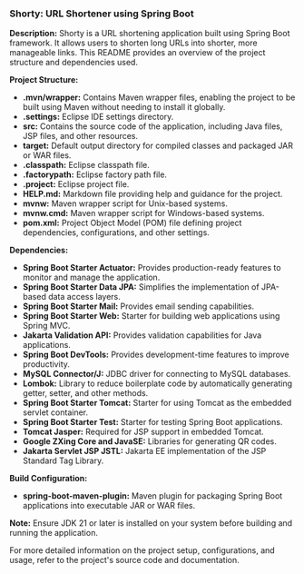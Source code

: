 ### Shorty: URL Shortener using Spring Boot

**Description:**
Shorty is a URL shortening application built using Spring Boot framework. It allows users to shorten long URLs into shorter, more manageable links. This README provides an overview of the project structure and dependencies used.

**Project Structure:**
- **.mvn/wrapper:** Contains Maven wrapper files, enabling the project to be built using Maven without needing to install it globally.
- **.settings:** Eclipse IDE settings directory.
- **src:** Contains the source code of the application, including Java files, JSP files, and other resources.
- **target:** Default output directory for compiled classes and packaged JAR or WAR files.
- **.classpath:** Eclipse classpath file.
- **.factorypath:** Eclipse factory path file.
- **.project:** Eclipse project file.
- **HELP.md:** Markdown file providing help and guidance for the project.
- **mvnw:** Maven wrapper script for Unix-based systems.
- **mvnw.cmd:** Maven wrapper script for Windows-based systems.
- **pom.xml:** Project Object Model (POM) file defining project dependencies, configurations, and other settings.

**Dependencies:**
- **Spring Boot Starter Actuator:** Provides production-ready features to monitor and manage the application.
- **Spring Boot Starter Data JPA:** Simplifies the implementation of JPA-based data access layers.
- **Spring Boot Starter Mail:** Provides email sending capabilities.
- **Spring Boot Starter Web:** Starter for building web applications using Spring MVC.
- **Jakarta Validation API:** Provides validation capabilities for Java applications.
- **Spring Boot DevTools:** Provides development-time features to improve productivity.
- **MySQL Connector/J:** JDBC driver for connecting to MySQL databases.
- **Lombok:** Library to reduce boilerplate code by automatically generating getter, setter, and other methods.
- **Spring Boot Starter Tomcat:** Starter for using Tomcat as the embedded servlet container.
- **Spring Boot Starter Test:** Starter for testing Spring Boot applications.
- **Tomcat Jasper:** Required for JSP support in embedded Tomcat.
- **Google ZXing Core and JavaSE:** Libraries for generating QR codes.
- **Jakarta Servlet JSP JSTL:** Jakarta EE implementation of the JSP Standard Tag Library.

**Build Configuration:**
- **spring-boot-maven-plugin:** Maven plugin for packaging Spring Boot applications into executable JAR or WAR files.

**Note:** Ensure JDK 21 or later is installed on your system before building and running the application.

For more detailed information on the project setup, configurations, and usage, refer to the project's source code and documentation.
